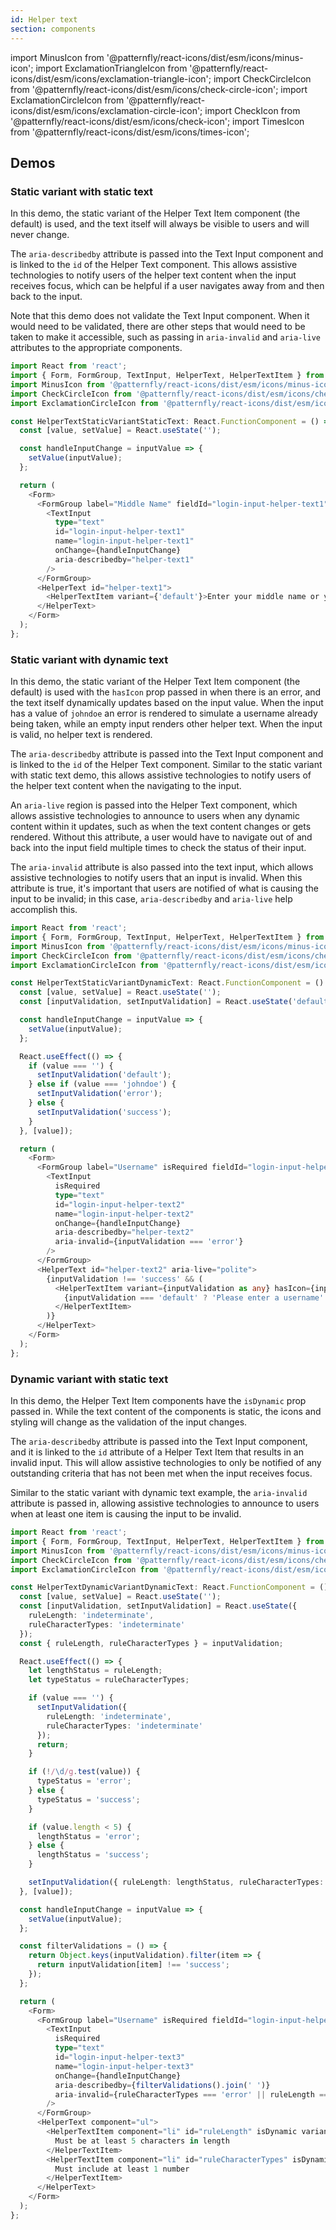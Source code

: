 ```yaml
---
id: Helper text
section: components
---
```


import MinusIcon from '@patternfly/react-icons/dist/esm/icons/minus-icon';
import ExclamationTriangleIcon from '@patternfly/react-icons/dist/esm/icons/exclamation-triangle-icon';
import CheckCircleIcon from '@patternfly/react-icons/dist/esm/icons/check-circle-icon';
import ExclamationCircleIcon from '@patternfly/react-icons/dist/esm/icons/exclamation-circle-icon';
import CheckIcon from '@patternfly/react-icons/dist/esm/icons/check-icon';
import TimesIcon from '@patternfly/react-icons/dist/esm/icons/times-icon';

## Demos

### Static variant with static text

In this demo, the static variant of the Helper Text Item component (the default) is used, and the text itself will always be visible to users and will never change.

The `aria-describedby` attribute is passed into the Text Input component and is linked to the `id` of the Helper Text component. This allows assistive technologies to notify users of the helper text content when the input receives focus, which can be helpful if a user navigates away from and then back to the input.

Note that this demo does not validate the Text Input component. When it would need to be validated, there are other steps that would need to be taken to make it accessible, such as passing in `aria-invalid` and `aria-live` attributes to the appropriate components.

```ts
import React from 'react';
import { Form, FormGroup, TextInput, HelperText, HelperTextItem } from '@patternfly/react-core';
import MinusIcon from '@patternfly/react-icons/dist/esm/icons/minus-icon';
import CheckCircleIcon from '@patternfly/react-icons/dist/esm/icons/check-circle-icon';
import ExclamationCircleIcon from '@patternfly/react-icons/dist/esm/icons/exclamation-circle-icon';

const HelperTextStaticVariantStaticText: React.FunctionComponent = () => {
  const [value, setValue] = React.useState('');

  const handleInputChange = inputValue => {
    setValue(inputValue);
  };

  return (
    <Form>
      <FormGroup label="Middle Name" fieldId="login-input-helper-text1">
        <TextInput
          type="text"
          id="login-input-helper-text1"
          name="login-input-helper-text1"
          onChange={handleInputChange}
          aria-describedby="helper-text1"
        />
      </FormGroup>
      <HelperText id="helper-text1">
        <HelperTextItem variant={'default'}>Enter your middle name or your middle initial</HelperTextItem>
      </HelperText>
    </Form>
  );
};
```

### Static variant with dynamic text

In this demo, the static variant of the Helper Text Item component (the default) is used with the `hasIcon` prop passed in when there is an error, and the text itself dynamically updates based on the input value. When the input has a value of `johndoe` an error is rendered to simulate a username already being taken, while an empty input renders other helper text. When the input is valid, no helper text is rendered.

The `aria-describedby` attribute is passed into the Text Input component and is linked to the `id` of the Helper Text component. Similar to the static variant with static text demo, this allows assistive technologies to notify users of the helper text content when the navigating to the input.

An `aria-live` region is passed into the Helper Text component, which allows assistive technologies to announce to users when any dynamic content within it updates, such as when the text content changes or gets rendered. Without this attribute, a user would have to navigate out of and back into the input field multiple times to check the status of their input.

The `aria-invalid` attribute is also passed into the text input, which allows assistive technologies to notify users that an input is invalid. When this attribute is true, it's important that users are notified of what is causing the input to be invalid; in this case, `aria-describedby` and `aria-live` help accomplish this.

```ts
import React from 'react';
import { Form, FormGroup, TextInput, HelperText, HelperTextItem } from '@patternfly/react-core';
import MinusIcon from '@patternfly/react-icons/dist/esm/icons/minus-icon';
import CheckCircleIcon from '@patternfly/react-icons/dist/esm/icons/check-circle-icon';
import ExclamationCircleIcon from '@patternfly/react-icons/dist/esm/icons/exclamation-circle-icon';

const HelperTextStaticVariantDynamicText: React.FunctionComponent = () => {
  const [value, setValue] = React.useState('');
  const [inputValidation, setInputValidation] = React.useState('default');

  const handleInputChange = inputValue => {
    setValue(inputValue);
  };

  React.useEffect(() => {
    if (value === '') {
      setInputValidation('default');
    } else if (value === 'johndoe') {
      setInputValidation('error');
    } else {
      setInputValidation('success');
    }
  }, [value]);

  return (
    <Form>
      <FormGroup label="Username" isRequired fieldId="login-input-helper-text2">
        <TextInput
          isRequired
          type="text"
          id="login-input-helper-text2"
          name="login-input-helper-text2"
          onChange={handleInputChange}
          aria-describedby="helper-text2"
          aria-invalid={inputValidation === 'error'}
        />
      </FormGroup>
      <HelperText id="helper-text2" aria-live="polite">
        {inputValidation !== 'success' && (
          <HelperTextItem variant={inputValidation as any} hasIcon={inputValidation === 'error'}>
            {inputValidation === 'default' ? 'Please enter a username' : 'Username already exists'}
          </HelperTextItem>
        )}
      </HelperText>
    </Form>
  );
};
```

### Dynamic variant with static text

In this demo, the Helper Text Item components have the `isDynamic` prop passed in. While the text content of the components is static, the icons and styling will change as the validation of the input changes.

The `aria-describedby` attribute is passed into the Text Input component, and it is linked to the `id` attribute of a Helper Text Item that results in an invalid input. This will allow assistive technologies to only be notified of any outstanding criteria that has not been met when the input receives focus.

Similar to the static variant with dynamic text example, the `aria-invalid` attribute is passed in, allowing assistive technologies to announce to users when at least one item is causing the input to be invalid.

```ts
import React from 'react';
import { Form, FormGroup, TextInput, HelperText, HelperTextItem } from '@patternfly/react-core';
import MinusIcon from '@patternfly/react-icons/dist/esm/icons/minus-icon';
import CheckCircleIcon from '@patternfly/react-icons/dist/esm/icons/check-circle-icon';
import ExclamationCircleIcon from '@patternfly/react-icons/dist/esm/icons/exclamation-circle-icon';

const HelperTextDynamicVariantDynamicText: React.FunctionComponent = () => {
  const [value, setValue] = React.useState('');
  const [inputValidation, setInputValidation] = React.useState({
    ruleLength: 'indeterminate',
    ruleCharacterTypes: 'indeterminate'
  });
  const { ruleLength, ruleCharacterTypes } = inputValidation;

  React.useEffect(() => {
    let lengthStatus = ruleLength;
    let typeStatus = ruleCharacterTypes;

    if (value === '') {
      setInputValidation({
        ruleLength: 'indeterminate',
        ruleCharacterTypes: 'indeterminate'
      });
      return;
    }

    if (!/\d/g.test(value)) {
      typeStatus = 'error';
    } else {
      typeStatus = 'success';
    }

    if (value.length < 5) {
      lengthStatus = 'error';
    } else {
      lengthStatus = 'success';
    }

    setInputValidation({ ruleLength: lengthStatus, ruleCharacterTypes: typeStatus });
  }, [value]);

  const handleInputChange = inputValue => {
    setValue(inputValue);
  };

  const filterValidations = () => {
    return Object.keys(inputValidation).filter(item => {
      return inputValidation[item] !== 'success';
    });
  };

  return (
    <Form>
      <FormGroup label="Username" isRequired fieldId="login-input-helper-text3">
        <TextInput
          isRequired
          type="text"
          id="login-input-helper-text3"
          name="login-input-helper-text3"
          onChange={handleInputChange}
          aria-describedby={filterValidations().join(' ')}
          aria-invalid={ruleCharacterTypes === 'error' || ruleLength === 'error'}
        />
      </FormGroup>
      <HelperText component="ul">
        <HelperTextItem component="li" id="ruleLength" isDynamic variant={ruleLength as any}>
          Must be at least 5 characters in length
        </HelperTextItem>
        <HelperTextItem component="li" id="ruleCharacterTypes" isDynamic variant={ruleCharacterTypes as any}>
          Must include at least 1 number
        </HelperTextItem>
      </HelperText>
    </Form>
  );
};
```
